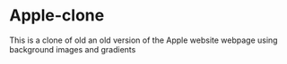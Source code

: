 # Apple-clone
This is a clone of old an old version of the Apple website webpage using background images and gradients
